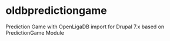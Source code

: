 oldbpredictiongame
==================

Prediction Game with OpenLigaDB import for Drupal 7.x based on PredictionGame Module
